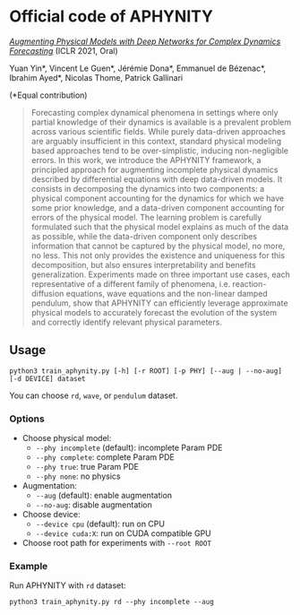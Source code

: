 # Official code of APHYNITY

[*Augmenting Physical Models with Deep Networks for Complex Dynamics Forecasting*](https://arxiv.org/abs/2010.04456) (ICLR 2021, Oral)

Yuan Yin\*, Vincent Le Guen\*, Jérémie Dona\*, Emmanuel de Bézenac\*, Ibrahim Ayed*, Nicolas Thome, Patrick Gallinari 

(*Equal contribution)

> Forecasting complex dynamical phenomena in settings where only partial knowledge of their dynamics is available is a prevalent problem across various scientific fields. While purely data-driven approaches are arguably insufficient in this context, standard physical modeling based approaches tend to be over-simplistic, inducing non-negligible errors. In this work, we introduce the APHYNITY framework, a principled approach for augmenting incomplete physical dynamics described by differential equations with deep data-driven models. It consists in decomposing the dynamics into two components: a physical component accounting for the dynamics for which we have some prior knowledge, and a data-driven component accounting for errors of the physical model. The learning problem is carefully formulated such that the physical model explains as much of the data as possible, while the data-driven component only describes information that cannot be captured by the physical model, no more, no less. This not only provides the existence and uniqueness for this decomposition, but also ensures interpretability and benefits generalization. Experiments made on three important use cases, each representative of a different family of phenomena, i.e. reaction-diffusion equations, wave equations and the non-linear damped pendulum, show that APHYNITY can efficiently leverage approximate physical models to accurately forecast the evolution of the system and correctly identify relevant physical parameters.

## Usage

```
python3 train_aphynity.py [-h] [-r ROOT] [-p PHY] [--aug | --no-aug] [-d DEVICE] dataset
```

You can choose `rd`, `wave`, or `pendulum` dataset.

### Options
- Choose physical model:
  - `--phy incomplete` (default): incomplete Param PDE
  - `--phy complete`: complete Param PDE
  - `--phy true`: true Param PDE
  - `--phy none`: no physics
- Augmentation:
  - `--aug` (default): enable augmentation
  - `--no-aug`: disable augmentation
- Choose device:
  - `--device cpu` (default): run on CPU
  - `--device cuda:X`: run on CUDA compatible GPU
- Choose root path for experiments with `--root ROOT`

### Example
Run APHYNITY with `rd` dataset:

```
python3 train_aphynity.py rd --phy incomplete --aug
```